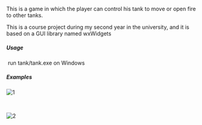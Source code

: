 This is a game in which the player can control his tank to move or open fire to other tanks.

This is a course project during my second year in the university, and it is based on a GUI library named wxWidgets

##### Usage

​        run tank/tank.exe on Windows

##### Examples

![1](1.gif)

​	

![2](2.gif)